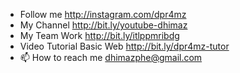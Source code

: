 - Follow me http://instagram.com/dpr4mz
- My Channel http://bit.ly/youtube-dhimaz
- My Team Work http://bit.ly/itlppmribdg
- Video Tutorial Basic Web http://bit.ly/dpr4mz-tutor
- 📫 How to reach me dhimazphe@gmail.com

<!---
dpr4mz/dpr4mz is a ✨ special ✨ repository because its `README.md` (this file) appears on your GitHub profile.
You can click the Preview link to take a look at your changes.
--->
